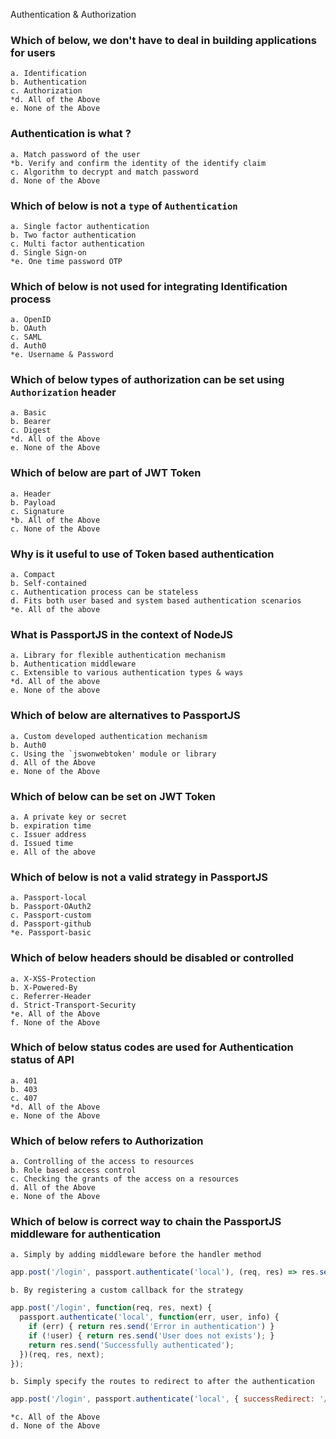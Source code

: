 Authentication & Authorization

### Which of below, we don't have to deal in building applications for users

    a. Identification
    b. Authentication
    c. Authorization
    *d. All of the Above
    e. None of the Above

### Authentication is what ?

	a. Match password of the user
	*b. Verify and confirm the identity of the identify claim
	c. Algorithm to decrypt and match password
	d. None of the Above

### Which of below is not a `type` of `Authentication`

	a. Single factor authentication
	b. Two factor authentication
	c. Multi factor authentication
	d. Single Sign-on
	*e. One time password OTP

### Which of below is not used for integrating Identification process

	a. OpenID
	b. OAuth
	c. SAML
	d. Auth0
	*e. Username & Password

### Which of below types of authorization can be set using `Authorization` header

	a. Basic
	b. Bearer
	c. Digest
	*d. All of the Above
	e. None of the Above

### Which of below are part of JWT Token

	a. Header
	b. Payload
	c. Signature
	*b. All of the Above
	c. None of the Above
	
### Why is it useful to use of Token based authentication

	a. Compact
	b. Self-contained
	c. Authentication process can be stateless
	d. Fits both user based and system based authentication scenarios
	*e. All of the above
	

### What is PassportJS in the context of NodeJS

	a. Library for flexible authentication mechanism
	b. Authentication middleware
	c. Extensible to various authentication types & ways
	*d. All of the above
	e. None of the above
	
### Which of below are alternatives to PassportJS

	a. Custom developed authentication mechanism
	b. Auth0
	c. Using the `jswonwebtoken' module or library
	d. All of the Above
	e. None of the Above

### Which of below can be set on JWT Token

	a. A private key or secret
	b. expiration time
	c. Issuer address
	d. Issued time
	e. All of the above

### Which of below is not a valid strategy in PassportJS

	a. Passport-local
	b. Passport-OAuth2
	c. Passport-custom
	d. Passport-github
	*e. Passport-basic
	
### Which of below headers should be disabled or controlled

	a. X-XSS-Protection
	b. X-Powered-By
	c. Referrer-Header
	d. Strict-Transport-Security
	*e. All of the Above
	f. None of the Above
	
### Which of below status codes are used for Authentication status of API

	a. 401
	b. 403
	c. 407
	*d. All of the Above
	e. None of the Above

### Which of below refers to Authorization

	a. Controlling of the access to resources
	b. Role based access control
	c. Checking the grants of the access on a resources
	d. All of the Above
	e. None of the Above


### Which of below is correct way to chain the PassportJS middleware for authentication

	a. Simply by adding middleware before the handler method

```javascript
app.post('/login', passport.authenticate('local'), (req, res) => res.send('Successfully authenticated'));
```

	b. By registering a custom callback for the strategy
```javascript
app.post('/login', function(req, res, next) {
  passport.authenticate('local', function(err, user, info) {
    if (err) { return res.send('Error in authentication') }
    if (!user) { return res.send('User does not exists'); }
    return res.send('Successfully authenticated');
  })(req, res, next);
});
```

	b. Simply specify the routes to redirect to after the authentication
```javascript
app.post('/login', passport.authenticate('local', { successRedirect: '/', failureRedirect: '/login' }));
```

	*c. All of the Above
	d. None of the Above

